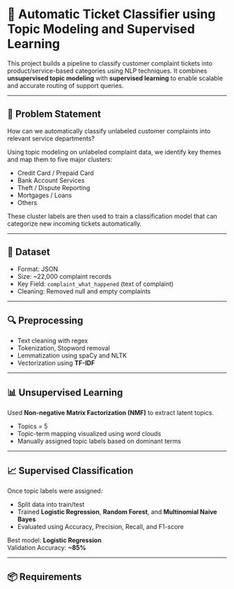 # 📨 Automatic Ticket Classifier using Topic Modeling and Supervised Learning

This project builds a pipeline to classify customer complaint tickets into product/service-based categories using NLP techniques. It combines **unsupervised topic modeling** with **supervised learning** to enable scalable and accurate routing of support queries.

---

## 🧠 Problem Statement

How can we automatically classify unlabeled customer complaints into relevant service departments?

Using topic modeling on unlabeled complaint data, we identify key themes and map them to five major clusters:

- Credit Card / Prepaid Card  
- Bank Account Services  
- Theft / Dispute Reporting  
- Mortgages / Loans  
- Others

These cluster labels are then used to train a classification model that can categorize new incoming tickets automatically.

---

## 📁 Dataset

- Format: JSON
- Size: ~22,000 complaint records
- Key Field: `complaint_what_happened` (text of complaint)
- Cleaning: Removed null and empty complaints

---

## 🔍 Preprocessing

- Text cleaning with regex
- Tokenization, Stopword removal
- Lemmatization using spaCy and NLTK
- Vectorization using **TF-IDF**

---

## 📊 Unsupervised Learning

Used **Non-negative Matrix Factorization (NMF)** to extract latent topics.

- Topics = 5
- Topic-term mapping visualized using word clouds
- Manually assigned topic labels based on dominant terms

---

## 📈 Supervised Classification

Once topic labels were assigned:

- Split data into train/test
- Trained **Logistic Regression**, **Random Forest**, and **Multinomial Naive Bayes**
- Evaluated using Accuracy, Precision, Recall, and F1-score

Best model: **Logistic Regression**  
Validation Accuracy: **~85%**

---

## 📦 Requirements
